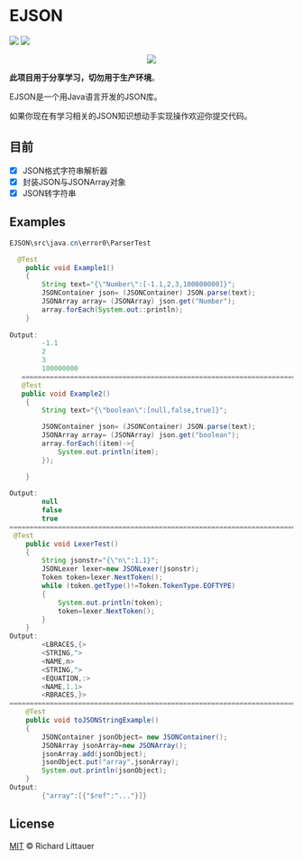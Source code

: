 # EJSON
 ![](https://img.shields.io/badge/language-Java-orange.svg)  ![](https://img.shields.io/badge/license-MIT-000000.svg)



<div align=center>
	<img src="https://s1.ax1x.com/2020/08/28/doKs5d.png" >
</div>


**此项目用于分享学习，切勿用于生产环境**。

EJSON是一个用Java语言开发的JSON库。

如果你现在有学习相关的JSON知识想动手实现操作欢迎你提交代码。

## 目前

- [x] JSON格式字符串解析器 
- [x] 封装JSON与JSONArray对象
- [x] JSON转字符串

## Examples

```java
EJSON\src\java.cn\error0\ParserTest

  @Test
    public void Example1()
    {
        String text="{\"Number\":[-1.1,2,3,100000000]}";
        JSONContainer json= (JSONContainer) JSON.parse(text);
        JSONArray array= (JSONArray) json.get("Number");
        array.forEach(System.out::println);
    }
   
Output:   
        -1.1
        2
        3
        100000000
   ============================================================================================================
   @Test
   public void Example2()
    {
        String text="{\"boolean\":[null,false,true]}";

        JSONContainer json= (JSONContainer) JSON.parse(text);
        JSONArray array= (JSONArray) json.get("boolean");
        array.forEach((item)->{
            System.out.println(item);
        });

    }
    
Output:   
        null
        false
        true
============================================================================================================
 @Test
    public void LexerTest()
    {
        String jsonstr="{\"n\":1.1}";
        JSONLexer lexer=new JSONLexer(jsonstr);
        Token token=lexer.NextToken();
        while (token.getType()!=Token.TokenType.EOFTYPE)
        {
            System.out.println(token);
            token=lexer.NextToken();
        }
    }
Output:      
        <LBRACES,{>
        <STRING,">
        <NAME,n>
        <STRING,">
        <EQUATION,:>
        <NAME,1.1>
        <RBRACES,}>
============================================================================================================
    @Test
    public void toJSONStringExample()
    {
        JSONContainer jsonObject= new JSONContainer();
        JSONArray jsonArray=new JSONArray();
        jsonArray.add(jsonObject);
        jsonObject.put("array",jsonArray);
        System.out.println(jsonObject);
    }
Output:
		{"array":[{"$ref":"..."}]}
```



## License

[MIT](https://github.com/RichardLitt/standard-readme/blob/master/LICENSE) © Richard Littauer

